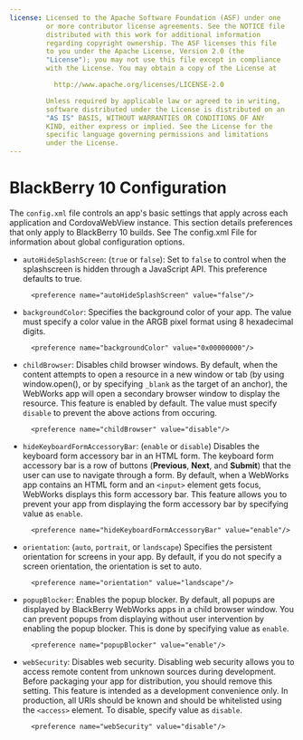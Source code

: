 ```yaml
---
license: Licensed to the Apache Software Foundation (ASF) under one
         or more contributor license agreements. See the NOTICE file
         distributed with this work for additional information
         regarding copyright ownership. The ASF licenses this file
         to you under the Apache License, Version 2.0 (the
         "License"); you may not use this file except in compliance
         with the License. You may obtain a copy of the License at

           http://www.apache.org/licenses/LICENSE-2.0

         Unless required by applicable law or agreed to in writing,
         software distributed under the License is distributed on an
         "AS IS" BASIS, WITHOUT WARRANTIES OR CONDITIONS OF ANY
         KIND, either express or implied. See the License for the
         specific language governing permissions and limitations
         under the License.
---
```


# BlackBerry 10 Configuration

The `config.xml` file controls an app's basic settings that apply
across each application and CordovaWebView instance. This section
details preferences that only apply to BlackBerry 10 builds. See The
config.xml File for information about global configuration options.

* `autoHideSplashScreen`: (`true` or `false`): Set to `false` to
  control when the splashscreen is hidden through a JavaScript
  API. This preference defaults to true.

        <preference name="autoHideSplashScreen" value="false"/>

<!-- autoHideSplashScreen vs iOS AutoHideSplashScreen: -->

* `backgroundColor`: Specifies the background color of your app. The
  value must specify a color value in the ARGB pixel format using 8
  hexadecimal digits.

        <preference name="backgroundColor" value="0x00000000"/>

<!-- QUERY BB: does backgroundColor take 00000000 or 0x00000000 as Android does? If former, how to spec? -->

* `childBrowser`: Disables child browser windows. By default, when the
  content attempts to open a resource in a new window or tab (by using
  window.open(), or by specifying `_blank` as the target of an
  anchor), the WebWorks app will open a secondary browser window to
  display the resource. This feature is enabled by default. The value
  must specify `disable` to prevent the above actions from occuring.

        <preference name="childBrowser" value="disable"/>

* `hideKeyboardFormAccessoryBar`: (`enable` or `disable`) Disables the
  keyboard form accessory bar in an HTML form. The keyboard form
  accessory bar is a row of buttons (__Previous__, __Next__, and
  __Submit__) that the user can use to navigate through a form.  By
  default, when a WebWorks app contains an HTML form and an `<input>`
  element gets focus, WebWorks displays this form accessory bar. This
  feature allows you to prevent your app from displaying the form
  accessory bar by specifying value as `enable`.

        <preference name="hideKeyboardFormAccessoryBar" value="enable"/>

<!-- QUERY BB: hideKeyboardFormAccessoryBar vs iOS -->

* `orientation`: (`auto`, `portrait`, or `landscape`) Specifies the
  persistent orientation for screens in your app. By default, if you
  do not specify a screen orientation, the orientation is set to auto.

        <preference name="orientation" value="landscape"/>

<!-- QUERY: BB doc specifies its own "orientation" pref; Does it not recognize "default" as a value? Do no other platforms recognize "auto"?  -->

* `popupBlocker`: Enables the popup blocker. By default, all popups
  are displayed by BlackBerry WebWorks apps in a child browser
  window. You can prevent popups from displaying without user
  intervention by enabling the popup blocker. This is done by
  specifying value as `enable`.

        <preference name="popupBlocker" value="enable"/>

<!-- QUERY BB: for popupBlocker, clarify "popup" -->

* `webSecurity`: Disables web security. Disabling web security allows
  you to access remote content from unknown sources during
  development.  Before packaging your app for distribution, you should
  remove this setting. This feature is intended as a development
  convenience only. In production, all URIs should be known and should
  be whitelisted using the `<access>` element. To disable, specify
  value as `disable`.

        <preference name="webSecurity" value="disable"/>

<!-- QUERY BB: does disable-cursor work?

 #### Disable Cursor

* `disable-cursor` with values `true` or `false`

  * example: `<preference name="disable-cursor" value="true" />`

  * prevents a mouse-icon/cursor from being displayed on the app -
    desugars to `<rim:navigation />`. See [the BlackBerry
    documentation](https://bdsc.webapps.blackberry.com/html5/documentation/ww_developing/rim_navigation_element_1582456_11.html)
    for more details

  * default is _false_

-->
